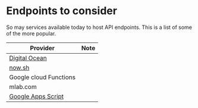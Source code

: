 # Endpoints to consider

So may services available today to host API endpoints. This is a list of some of the more
popular.


| Provider                                        | Note |
| ----                                            | ---  |
| [Digital Ocean](https://www.digitalocean.com)   |      |
| [now.sh](https://zeit.co/now)                   |      |
| Google cloud Functions                          |      |
| mlab.com                                        |      |
| [Google Apps Script](https://script.google.com) |      |
